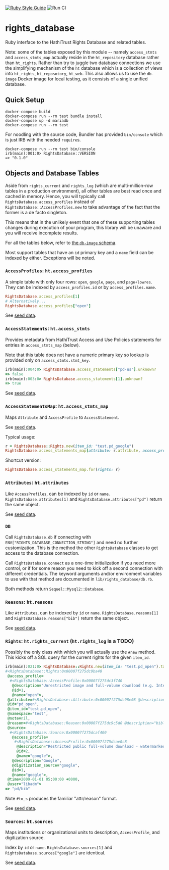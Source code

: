 [![Ruby Style Guide](https://img.shields.io/badge/code_style-standard-brightgreen.svg)](https://github.com/testdouble/standard)
![Run CI](https://github.com/hathitrust/crms/workflows/Run%20CI/badge.svg)

# rights_database
Ruby interface to the HathiTrust Rights Database and related tables.

Note: some of the tables exposed by this module -- namely `access_stmts` and `access_stmts_map`
actually reside in the `ht_repository` database rather than `ht_rights`. Rather than try to
juggle two database connections we use the simplifying mechanism of the `ht` database which
is a collection of views into `ht_rights`, `ht_reposotory`, `ht_web`. This also allows us to
use the `db-image` Docker image for local testing, as it consists of a single unified database.

## Quick Setup

```
docker-compose build
docker-compose run --rm test bundle install
docker-compose up -d mariadb
docker-compose run --rm test
```

For noodling with the source code, Bundler has provided `bin/console` which is just IRB
with the needed `require`s.

```
docker-compose run --rm test bin/console
irb(main):001:0> RightsDatabase::VERSION
=> "0.1.0"
```

## Objects and Database Tables
Aside from `rights_current` and `rights_log` (which are multi-million-row tables
in a production environment), all other tables are best read once and cached in memory.
Hence, you will typically call `RightsDatabase.access_profiles` instead of
`RightsDatabase::AccessProfiles.new` to take advantage of the fact that the former is
a de facto singleton.

This means that in the unlikely event that one of these supporting tables changes during
execution of your program, this library will be unaware and you will receive incomplete
results.

For all the tables below, refer to
[the `db-image` schema](https://github.com/hathitrust/db-image/sql/000_ht_schema.sql).

Most support tables that have an `id` primary key and a `name` field can be indexed by either.
Exceptions will be noted.

### `AccessProfiles`: `ht.access_profiles`
A simple table with only four rows: `open`, `google`, `page`, and `page+lowres`.
They can be indexed by `access_profiles.id` or by `access_profiles.name`.

```ruby
RightsDatabase.access_profiles[1]
# Alternatively...
RightsDatabase.access_profiles["open"]

```

See [seed data](https://github.com/hathitrust/db-image/sql/002_access_stmts.sql).

### `AccessStatements`: `ht.access_stmts`
Provides metadata from HathiTrust Access and Use Policies statements for entries in `access_stmts_map` (below).

Note that this table does not have a numeric primary key so lookup is provided only on `access_stmts.stmt_key`.

```ruby
irb(main):004:0> RightsDatabase.access_statements["pd-us"].unknown?
=> false
irb(main):003:0> RightsDatabase.access_statements[1].unknown?
=> true
```

See [seed data](https://github.com/hathitrust/db-image/sql/002_access_stmts.sql).

### `AccessStatementsMap`: `ht.access_stmts_map`
Maps `Attribute` and `AccessProfile` to `AccessStatement`.

See [seed data](https://github.com/hathitrust/db-image/sql/003_access_stmts_map.sql).

Typical usage:
```ruby
r = RightsDatabase::Rights.new(item_id: "test.pd_google")
RightsDatabase.access_statements_map[attribute: r.attribute, access_profile: r.access_profile]
```

Shortcut version:
```ruby
RightsDatabase.access_statements_map.for(rights: r)
```

### `Attributes`: `ht.attributes`

Like `AccessProfiles`, can be indexed by `id` or `name`. `RightsDatabase.attributes[1]` and
`RightsDatabase.attributes["pd"]` return the same object.

See [seed data](https://github.com/hathitrust/db-image/sql/004_attributes.sql).

### `DB`

Call `RightsDatabase.db` if connecting with `ENV["RIGHTS_DATABASE_CONNECTION_STRING"]` and
need no further customization. This is the method the other `RightsDatabase`
classes to get access to the database connection.

Call `RightsDatabase.connect` as a one-time initialization if you need more control,
or if for some reason you need to kick off a second connection with different credentials.
The keyword arguments and/or environment variables to use with that method are documented
in `lib/rights_database/db.rb`.

Both methods return `Sequel::Mysql2::Database`.

### `Reasons`: `ht.reasons`

Like `Attributes`, can be indexed by `id` or `name`. `RightsDatabase.reasons[1]` and
`RightsDatabase.reasons["bib"]` return the same object.

See [seed data](https://github.com/hathitrust/db-image/sql/010_reasons.sql).

### `Rights`: `ht.rights_current` (`ht.rights_log` is a TODO)

Possibly the only class with which you will actually use the `#new` method. This kicks
off a SQL query for the current rights for the given `item_id`.

```ruby
irb(main):021:0> RightsDatabase::Rights.new(item_id: "test.pd_open").tap { |r| pp r }.to_s
#<RightsDatabase::Rights:0x00007f275dc9ba40
 @access_profile=                                                                                                                        
  #<RightsDatabase::AccessProfile:0x00007f275dc3f740                                                                                     
   @description="Unrestricted image and full-volume download (e.g. Internet Archive)",                                                   
   @id=1,                                                                                                                                
   @name="open">,                                                                                                                        
 @attribute=#<RightsDatabase::Attribute:0x00007f275dc98e08 @description="public domain", @id=1, @name="pd", @type="copyright">,          
 @id="pd_open",                                                                                                                          
 @item_id="test.pd_open",                                                                                                                
 @namespace="test",                                                                                                                      
 @note=nil,                                                                                                                              
 @reason=#<RightsDatabase::Reason:0x00007f275dc9c5d0 @description="bibliographically-derived by automatic processes", @id=1, @name="bib">,
 @source=                                                                                                                                
  #<RightsDatabase::Source:0x00007f275dcaf400                                                                                            
   @access_profile=                                                                                                                      
    #<RightsDatabase::AccessProfile:0x00007f275dcae0c8
     @description="Restricted public full-volume download - watermarked PDF only, when logged in or with Data API key (e.g. Google)",
     @id=2,
     @name="google">,
   @description="Google",
   @digitization_source="google",
   @id=1,
   @name="google">,
 @time=2009-01-01 05:00:00 +0000,
 @user="libadm">
=> "pd/bib"
```

Note `#to_s` produces the familiar "attr/reason" format.

See [seed data](https://github.com/hathitrust/db-image/sql/011_rights_current.sql).

### `Sources`: `ht.sources`
Maps institutions or organizational units to description, `AccessProfile`, and digitization source.

Index by `id` or `name`. `RightsDatabase.sources[1]` and `RightsDatabase.sources["google"]` are identical.

See [seed data](https://github.com/hathitrust/db-image/sql/012_sources.sql).
